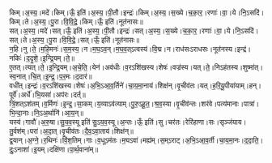 

  
किम्।अ॒स्य॒।मदे॑।किम्।ऊँ॒ इति॑।अ॒स्य॒।पी॒तौ।इन्द्रः॑।किम्।अ॒स्य॒।स॒ख्ये।च॒का॒र॒।रणाः॑।वा॒।ये।नि॒ऽसदि॑।किम्।ते।अ॒स्य॒।पु॒रा।वि॒वि॒द्रे॒।किम्।ऊँ॒ इति॑।नूत॑नासः॥  
सत्।अ॒स्य॒।मदे॑।सत्।ऊँ॒ इति॑।अ॒स्य॒।पी॒तौ।इन्द्रः॑।सत्।अ॒स्य॒।स॒ख्ये।च॒का॒र॒।रणाः॑।वा॒।ये।नि॒ऽसदि॑।सत्।ते।अ॒स्य॒।पु॒रा।वि॒वि॒द्रे॒।सत्।ऊँ॒ इति॑।नूत॑नासः॥  
न॒हि।नु।ते॒।म॒हि॒मनः॑।स॒म॒स्य॒।न।म॒घ॒ऽव॒न्।म॒घ॒व॒त्ऽत्वस्य॑।वि॒द्म।न।राध॑सःऽराधसः।नूत॑नस्य।इन्द्र॑।नकिः॑।द॒दृ॒शे॒।इ॒न्द्रि॒यम्।ते॒॥  
ए॒तत्।त्यत्।ते॒।इ॒न्द्रि॒यम्।अ॒चे॒ति॒।येन॑।अव॑धीः।व॒रऽशि॑खस्य।शेषः॑।वज्र॑स्य।यत्।ते॒।निऽह॑तस्य।शुष्मा॑त्।स्व॒नात्।चि॒त्।इ॒न्द्र॒।प॒र॒मः।द॒दार॑॥  
वधी॑त्।इन्द्रः॑।व॒रऽशि॑खस्य।शेषः॑।अ॒भि॒ऽआ॒व॒र्तिने॑।चा॒य॒मा॒नाय॑।शिक्ष॑न्।वृ॒चीव॑तः।यत्।ह॒रि॒यू॒पीया॑याम्।हन्।पूर्वे॑।अर्धे॑।भि॒यसा॑।अप॑रः।दर्त्॥  
त्रिं॒शत्ऽश॑तम्।व॒र्मिणः॑।इ॒न्द्र॒।सा॒कम्।य॒व्याऽव॑त्याम्।पु॒रु॒ऽहू॒त॒।श्र॒व॒स्या।वृ॒चीव॑न्तः।शर॑वे।पत्य॑मानाः।पात्रा॑।भि॒न्दा॒नाः।नि॒ऽअ॒र्थानि॑।आ॒य॒न्॥  
यस्य॑।गावौ॑।अ॒रु॒षा।सु॒य॒व॒स्यू इति॑ सु॒ऽय॒व॒स्यू।अ॒न्तः।ऊँ॒ इति॑।सु।चर॑तः।रेरि॑हाणा।सः।सृञ्ज॑याय।तु॒र्वश॑म्।परा॑।अ॒दा॒त्।वृ॒चीव॑तः।दै॒व॒ऽवा॒ताय॑।शिक्ष॑न्॥  
द्व॒यान्।अ॒ग्ने॒।र॒थिनः॑।विं॒श॒तिम्।गाः।व॒धूऽम॑तः।म॒घऽवा॑।मह्य॑म्।स॒म्ऽराट्।अ॒भि॒ऽआ॒व॒र्ती।चा॒य॒मा॒नः।द॒दा॒ति॒।दुः॒ऽनाशा॑।इ॒यम्।दक्षि॑णा।पा॒र्थ॒वाना॑म्॥  

